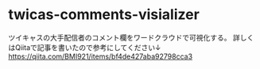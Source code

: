 # twicas-comments-visializer
ツイキャスの大手配信者のコメント欄をワードクラウドで可視化する。
詳しくはQiitaで記事を書いたので参考にしてください↓
https://qiita.com/BMI921/items/bf4de427aba92798cca3
